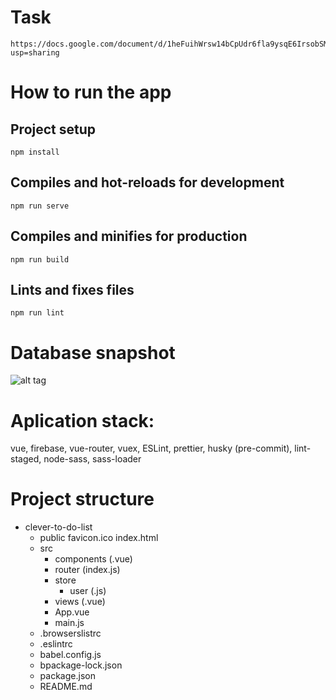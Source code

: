 # Task
```
https://docs.google.com/document/d/1heFuihWrsw14bCpUdr6fla9ysqE6IrsobSMKAOpBiKA/edit?usp=sharing
```

# How to run the app
## Project setup
```
npm install
```
## Compiles and hot-reloads for development
```
npm run serve
```
## Compiles and minifies for production
```
npm run build
```
## Lints and fixes files
```
npm run lint
```

# Database snapshot
![alt tag](https://drive.google.com/file/d/1mRgdrwcdsx0GN3cKuThcXGsR8-BbGiHm/view?usp=sharing)

# Aplication stack:

vue,
firebase,
vue-router,
vuex,
ESLint,
prettier,
husky (pre-commit),
lint-staged,
node-sass,
sass-loader

# Project structure
- clever-to-do-list
    - public
        favicon.ico
        index.html
    - src
        - components (.vue)
        - router (index.js)
        - store
            - user (.js)
        - views (.vue)
        - App.vue
        - main.js
    - .browserslistrc
    - .eslintrc
    - babel.config.js
    - bpackage-lock.json
    - package.json
    - README.md